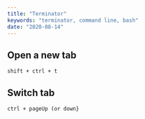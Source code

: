 ```yaml
---
title: "Terminator"
keywords: "terminator, command line, bash"
date: "2020-08-14"
---
```


## Open a new tab

```
shift + ctrl + t
```

## Switch tab

```
ctrl + pageUp (or down}
```
